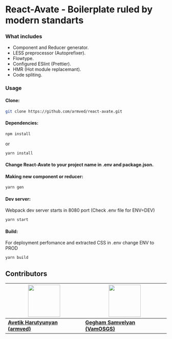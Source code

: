 # React-Avate - Boilerplate ruled by modern standarts

### What includes
  * Component and Reducer generator.
  * LESS preprocessor (Autoprefixer).
  * Flowtype.
  * Configured ESlint (Prettier).
  * HMR (Hot module replacemant).
  * Code spliting.

### Usage

#### Clone:
 ```bash
git clone https://github.com/armved/react-avate.git
```

#### Dependencies:
 ```bash
npm install
```
or
 ```bash
yarn install
```
#### Change React-Avate to your project name in .env and package.json.

#### Making new component or reducer:
 ```bash
yarn gen
```

#### Dev server:
Webpack dev server starts in 8080 port (Check .env file for ENV=DEV)
 ```bash
yarn start
```
#### Build:
For deployment perfomance and extracted CSS in .env change ENV to PROD 
 ```bash
yarn build
```

## Contributors
| <img src="https://avatars3.githubusercontent.com/u/20437842?v=4" width="100px;"/><br /> | <img src="https://avatars2.githubusercontent.com/u/26979773?v=4" width="100px;"/><br /> |
| --- | --- |
| [<b>Avetik Harutyunyan (armved) </b>](https://github.com/armved "armved") | [<b>Gegham Samvelyan (VamOSGS)</b>](https://github.com/VamOSGS "VamOSGS") |
